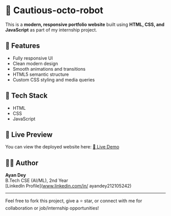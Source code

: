 # 💼 Cautious-octo-robot

This is a **modern, responsive portfolio website** built using **HTML, CSS, and JavaScript** as part of my internship project.

## 🔧 Features
- Fully responsive UI
- Clean modern design
- Smooth animations and transitions
- HTML5 semantic structure
- Custom CSS styling and media queries

## 📁 Tech Stack
- HTML
- CSS
- JavaScript

## 📱 Live Preview
You can view the deployed website here: [🔗 Live Demo](https://modern-portfolio-a70fd.web.app/) 

## 🧑‍💻 Author
**Ayan Dey**  
B.Tech CSE (AI/ML), 2nd Year  
[LinkedIn Profile](www.linkedin.com/in/
ayandey212105242)

---

Feel free to fork this project, give a ⭐ star, or connect with me for collaboration or job/internship opportunities!
